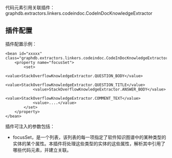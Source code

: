 代码元素引用关联插件：graphdb.extractors.linkers.codeindoc.CodeInDocKnowledgeExtractor

插件配置
-----------------------------------------------------
插件配置示例：

    <bean id="xxxxx" class="graphdb.extractors.linkers.codeindoc.CodeInDocKnowledgeExtractor">
        <property name="focusSet">
            <set>
                <value>StackOverflowKnowledgeExtractor.QUESTION_BODY</value>
                <value>StackOverflowKnowledgeExtractor.QUESTION_TITLE</value>
                <value>StackOverflowKnowledgeExtractor.ANSWER_BODY</value>
                <value>StackOverflowKnowledgeExtractor.COMMENT_TEXT</value>
                <value>....</value>
            </set>
        </property>
    </bean>

插件可注入的参数包括：
- focusSet，是一个列表，该列表的每一项指定了软件知识图谱中的某种类型的实体的某个属性。本插件将处理这些类型的实体的这些属性，解析其中引用了哪些代码元素，并建立关联。
